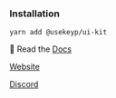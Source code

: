 ### Installation

`yarn add @usekeyp/ui-kit`

📖 Read the [Docs](https://docs.usekeyp.com)

[Website](https://usekeyp.com)

[Discord](https://discord.usekeyp.com)

